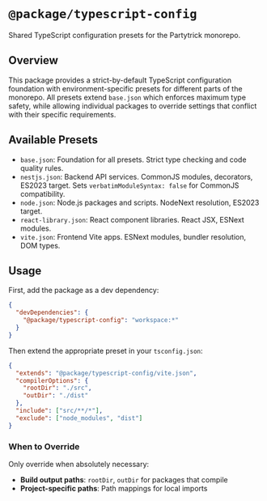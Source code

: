 # `@package/typescript-config`

Shared TypeScript configuration presets for the Partytrick monorepo.

## Overview

This package provides a strict-by-default TypeScript configuration foundation with environment-specific presets for different parts of the monorepo. All presets extend `base.json` which enforces maximum type safety, while allowing individual packages to override settings that conflict with their specific requirements.

## Available Presets

- `base.json`: Foundation for all presets. Strict type checking and code quality rules.
- `nestjs.json`: Backend API services. CommonJS modules, decorators, ES2023 target. Sets `verbatimModuleSyntax: false` for CommonJS compatibility.
- `node.json`: Node.js packages and scripts. NodeNext resolution, ES2023 target.
- `react-library.json`: React component libraries. React JSX, ESNext modules.
- `vite.json`: Frontend Vite apps. ESNext modules, bundler resolution, DOM types.

## Usage

First, add the package as a dev dependency:

```json
{
  "devDependencies": {
    "@package/typescript-config": "workspace:*"
  }
}
```

Then extend the appropriate preset in your `tsconfig.json`:

```json
{
  "extends": "@package/typescript-config/vite.json",
  "compilerOptions": {
    "rootDir": "./src",
    "outDir": "./dist"
  },
  "include": ["src/**/*"],
  "exclude": ["node_modules", "dist"]
}
```

### When to Override

Only override when absolutely necessary:

- **Build output paths**: `rootDir`, `outDir` for packages that compile
- **Project-specific paths**: Path mappings for local imports
